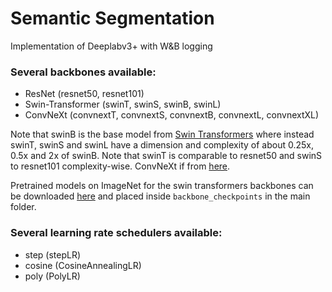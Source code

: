 # Semantic Segmentation 

Implementation of Deeplabv3+ with W&amp;B logging

### Several backbones available:
- ResNet (resnet50, resnet101)
- Swin-Transformer (swinT, swinS, swinB, swinL)
- ConvNeXt (convnextT, convnextS, convnextB, convnextL, convnextXL)

Note that swinB is the base model from [Swin Transformers](https://github.com/microsoft/Swin-Transformer) where instead swinT, swinS and swinL have a dimension and complexity of about 0.25x, 0.5x and 2x of swinB.
Note that swinT is comparable to resnet50 and swinS to resnet101 complexity-wise.
ConvNeXt if from [here](https://github.com/facebookresearch/ConvNeXt).

Pretrained models on ImageNet for the swin transformers backbones can be downloaded [here](https://nextcloud.in.tum.de/index.php/s/Y5oNtKBLwXLnL8m) and placed inside ```backbone_checkpoints``` in the main folder.

### Several learning rate schedulers available:
- step (stepLR)
- cosine (CosineAnnealingLR)
- poly (PolyLR)

